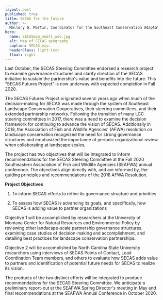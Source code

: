 ```yaml
---
layout: post
published: true
title: SECAS for the future
author: >-
  Mallory G. Martin, Coordinator for the Southeast Conservation Adaptation Strategy
hero:
  name: SECASmap_small_web.jpg
  alt: Map of SECAS geography.
  caption: SECAS map.
  headerClass: light-text
  float: right
---
```

Last October, the SECAS Steering Committee endorsed a research project to examine governance structures and clarify direction of the SECAS initiative to sustain the partnership's value and benefits into the future. This “SECAS Futures Project” is now underway with expected completion in Fall 2020.<!--more-->

The SECAS Futures Project originated several years ago when much of the decision-making for SECAS was made through the system of Southeast Landscape Conservation Cooperatives, their steering committees, and their extended partnership networks. Following the transition of many LCC steering committees in 2017, there was a need to examine the decision framework for continuing to advance the vision of SECAS. Additionally in 2018, the Association of Fish and Wildlife Agencies’ (AFWA) resolution on landscape conservation recognized the need for strong governance structures and emphasized the importance of periodic organizational review when collaborating at landscape scales.  

The project has two objectives that will be integrated to inform recommendations for the SECAS Steering Committee at the Fall 2020 Southeastern Association of Fish and Wildlife Agencies (SEAFWA) annual conference. The objectives align directly with, and are informed by, the guiding principles and recommendations of the 2018 AFWA Resolution. 

**Project Objectives**
1. To inform SECAS efforts to refine its governance structure and priorities

2. To assess how SECAS is advancing its goals, and specifically, how SECAS is adding value to partner organizations

Objective 1 will be accomplished by researchers at the University of Montana Center for Natural Resources and Environmental Policy by reviewing other landscape-scale partnership governance structures, examining case studies of decision-making and accomplishment, and detailing best practices for landscape conservation partnerships.

Objective 2 will be accomplished by North Carolina State University researchers using interviews of SECAS Points of Contact, Lead Coordination Team members, and others to evaluate how SECAS adds value to partners and identification of potential future needs for SECAS to realize its vision. 

The products of the two distinct efforts will be integrated to produce recommendations for the SECAS Steering Committee. We anticipate a preliminary report-out at the SEAFWA Spring Director's meeting in May and final recommendations at the SEAFWA Annual Conference in October 2020.   

